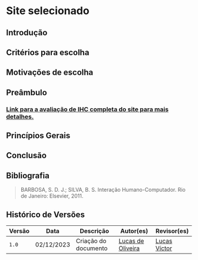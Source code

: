 # Site selecionado

## Introdução

## Critérios para escolha

## Motivações de escolha

## Preâmbulo

###  [Link para a avaliação de IHC completa do site para mais detalhes.](../../planejamento/avaliacoes/avaliacao-bilheteria-digital.pdf)

## Princípios Gerais

## Conclusão

## Bibliografia

> BARBOSA, S. D. J.; SILVA, B. S. Interação Humano-Computador. Rio de Janeiro: Elsevier, 2011.
>

## Histórico de Versões

Versão  |   Data   | Descrição | Autor(es) | Revisor(es)
--------- | ------ | ------ | ---------- | ----------
 `1.0` | 02/12/2023 | Criação do documento | [Lucas de Oliveira]()| [Lucas Víctor]()
